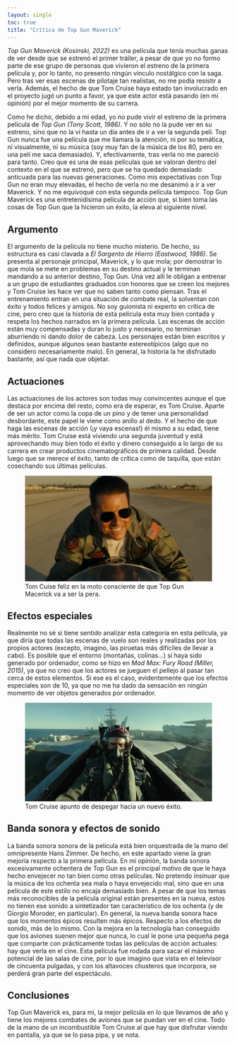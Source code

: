 ```yaml
---
layout: single
toc: true
title: "Crítica de Top Gun Maverick"
---
```


*Top Gun Maverick (Kosinski, 2022)* es una película que tenía muchas ganas de ver desde que se estrenó el primer tráiler, a pesar de que yo no formo parte de ese grupo de personas que vivieron el estreno de la primera película y, por lo tanto, no presento ningún vínculo nostálgico con la saga. Pero tras ver esas escenas de pilotaje tan realistas, no me podía resistir a verla. Además, el hecho de que Tom Cruise haya estado tan involucrado en el proyecto jugó un punto a favor, ya que este actor está pasando (en mi opinión) por el mejor momento de su carrera.

Como he dicho, debido a mi edad, yo no pude vivir el estreno de la primera película de *Top Gun (Tony Scott, 1986)*. Y no sólo no la pude ver en su estreno, sino que no la vi hasta un día antes de ir a ver la segunda peli. Top Gun nunca fue una película que me llamara la atención, ni por su temática, ni visualmente, ni su música (soy muy fan de la música de los 80, pero en una peli me saca demasiado). Y, efectivamente, tras verla no me pareció para tanto. Creo que es una de esas películas que se valoran dentro del contexto en el que se estrenó, pero que se ha quedado demasiado anticuada para las nuevas generaciones. Como mis expectativas con Top Gun no eran muy elevadas, el hecho de verla no me desanimó a ir a ver Maverick. Y no me equivoqué con esta segunda película tampoco. Top Gun Maverick es una entretenidísima película de acción que, si bien toma las cosas de Top Gun que la hicieron un éxito, la eleva al siguiente nivel.

## Argumento
El argumento de la película no tiene mucho misterio. De hecho, su estructura es casi clavada a *El Sargento de Hierro (Eastwood, 1986)*. Se presenta al personaje principal, Maverick, y lo que mola; por demostrar lo que mola se mete en problemas en su destino actual y le terminan mandando a su anterior destino, Top Gun. Una vez allí le obligan a entrenar a un grupo de estudiantes graduados con honores que se creen los mejores y Tom Cruise les hace ver que no saben tanto como piensan. Tras el entrenamiento entran en una situación de combate real, la solventan con éxito y todos felices y amigos. No soy guionista ni experto en crítica de cine, pero creo que la historia de esta película esta muy bien contada y respeta los hechos narrados en la primera película. Las escenas de acción están muy compensadas y duran lo justo y necesario, no terminan aburriendo ni dando dolor de cabeza. Los personajes están bien escritos y definidos, aunque algunos sean bastante estereotípicos (algo que no considero necesariamente malo). En general, la historia la he disfrutado bastante, así que nada que objetar.

## Actuaciones
Las actuaciones de los actores son todas muy convincentes aunque el que destaca por encima del resto, como era de esperar, es Tom Cruise. Aparte de ser un actor como la copa de un pino y de tener una personalidad desbordante, este papel le viene como anillo al dedo. Y el hecho de que haga las escenas de acción (¡y vaya escenas!) él mismo a su edad, tiene más mérito. Tom Cruise está viviendo una segunda juventud y está aprovechando muy bien todo el éxito y dinero conseguido a lo largo de su carrera en crear productos cinematográficos de primera calidad. Desde luego que se merece el éxito, tanto de crítica como de taquilla, que están cosechando sus últimas películas.

<figure>
    <img src="/assets/images/top-gun-maverick/tom-cruise-moto.png"
         alt="Tom Cruise en la moto">
    <figcaption>Tom Cuise feliz en la moto consciente de que Top Gun Macerick va a ser la pera.</figcaption>
</figure>

## Efectos especiales
Realmente no sé si tiene sentido analizar esta categoría en esta película, ya que diría que todas las escenas de vuelo son reales y realizadas por los propios actores (excepto, imagino, las piruetas más difíciles de llevar a cabo). Es posible que el entorno (montañas, colinas...) sí haya sido generado por ordenador, como se hizo en *Mad Max: Fury Road (Miller, 2015)*, ya que no creo que los actores se jueguen el pellejo al pasar tan cerca de estos elementos. Si ese es el caso, evidentemente que los efectos especiales son de 10, ya que no me ha dado da sensación en ningún momento de ver objetos generados por ordenador.

<figure>
    <img src="/assets/images/top-gun-maverick/tom-cruise-avion.jpg"
         alt="Tom Cruise en el avión">
    <figcaption>Tom Cruise apunto de despegar hacia un nuevo éxito.</figcaption>
</figure>

## Banda sonora y efectos de sonido
La banda sonora sonora de la película está bien orquestrada de la mano del omnipresente Hans Zimmer. De hecho, en este apartado viene la gran mejoría respecto a la primera película. En mi opinión, la banda sonora excesivamente ochentera de Top Gun es el principal motivo de que le haya hecho envejecer no tan bien como otras películas. No pretendo insinuar que la música de los ochenta sea mala o haya envejecido mal, sino que en una película de este estilo no encaja demasiado bien. A pesar de que los temas más reconocibles de la película original están presentes en la nueva, estos no tienen ese sonido a sintetizador tan característico de los ochenta (y de Giorgio Moroder, en particular). En general, la nueva banda sonora hace que los momentos épicos resulten más épicos. Respecto a los efectos de sonido, más de lo mismo. Con la mejora en la tecnología han conseguido que los aviones suenen mejor que nunca, lo cual le pone una pequeña pega que comparte con prácticamente todas las películas de acción actuales: hay que verla en el cine. Esta película fue rodada para sacar el máximo potencial de las salas de cine, por lo que imagino que vista en el televisor de cincuenta pulgadas, y con los altavoces chusteros que incorpora, se perderá gran parte del espectáculo.

## Conclusiones

Top Gun Maverick es, para mí, la mejor película en lo que llevamos de año y tiene los mejores combates de aviones que se puedan ver en el cine. Todo de la mano de un incombustible Tom Cruise al que hay que disfrutar viendo en pantalla, ya que se lo pasa pipa, y se nota.
